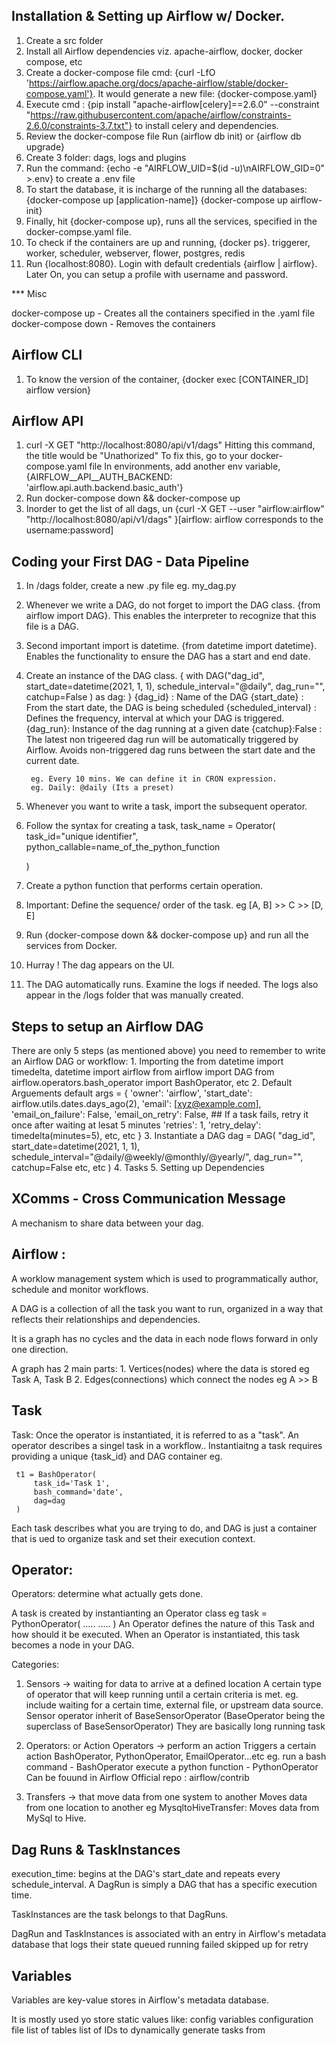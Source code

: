 
## Installation & Setting up Airflow w/ Docker.
1. Create a src folder
2. Install all Airflow dependencies viz. apache-airflow, docker, docker compose, etc
3. Create a docker-compose file
    cmd: {curl -LfO 'https://airflow.apache.org/docs/apache-airflow/stable/docker-compose.yaml'}. 
    It would generate a new file: {docker-compose.yaml}
3. Execute cmd : {pip install "apache-airflow[celery]==2.6.0" --constraint "https://raw.githubusercontent.com/apache/airflow/constraints-2.6.0/constraints-3.7.txt"} to install celery and dependencies.
4. Review the docker-compose file
    Run (airflow db init) or {airflow db upgrade}
5. Create 3 folder: dags, logs and plugins
6. Run the command: {echo -e "AIRFLOW_UID=$(id -u)\nAIRFLOW_GID=0" >.env} to create a .env file
7. To start the database, it is incharge of the running all the databases: {docker-compose up [application-name]}
    {docker-compose up airflow-init} 
8. Finally, hit {docker-compose up}, runs all the services, specified in the docker-compse.yaml file.
9. To check if the containers are up and running, {docker ps}. triggerer, worker, scheduler, webserver, flower, postgres, redis
10. Run {localhost:8080}. Login with default credentials {airflow | airflow}. Later On, you can setup a profile with username and password.

*** Misc

docker-compose up - Creates all the containers specified in the .yaml file
docker-compose down - Removes the containers



## Airflow CLI
1. To know the version of the container, {docker exec [CONTAINER_ID] airflow version}

## Airflow API
1. curl -X GET "http://localhost:8080/api/v1/dags"
    Hitting this command, the title would be "Unathorized"
    To fix this, go to your docker-compose.yaml file
    In environments, add another env variable,
    {AIRFLOW__API__AUTH_BACKEND: 'airflow.api.auth.backend.basic_auth'}
2. Run docker-compose down && docker-compose up
3. Inorder to get the list of all dags, un {curl -X GET --user "airflow:airflow" "http://localhost:8080/api/v1/dags" }[airflow: airflow corresponds to the username:password]



## Coding your First DAG - Data Pipeline

1. In /dags folder, create a new .py file
    eg. my_dag.py
2. Whenever we write a DAG, do not forget to import the DAG class.
    {from airflow import DAG}. This enables the interpreter to recognize that this file is a DAG.
3. Second important import is datetime.
    {from datetime import datetime}. Enables the functionality to ensure the DAG has a start and end date.
4. Create an instance of the DAG class.
    {
        with DAG("dag_id", 
                    start_date=datetime(2021, 1, 1), schedule_interval="@daily", 
                    dag_run="", 
                    catchup=False ) as dag: 
    }
        {dag_id} : Name of the DAG
        {start_date} : From the start date, the DAG is being scheduled
        {scheduled_interval} : Defines the frequency, interval at which your DAG is triggered.
        {dag_run}:  Instance of the dag running at a given date 
        {catchup}:False : The latest non trigeered dag run will be automatically triggered by Airflow. Avoids non-triggered dag runs between the start date and the current date.
        
        eg. Every 10 mins. We can define it in CRON expression.
        eg. Daily: @daily (Its a preset)
5. Whenever you want to write a task, import the subsequent operator.
6. Follow the syntax for creating a task,
    task_name = Operator(
        task_id="unique identifier",
        python_callable=name_of_the_python_function
        
    )
7. Create a python function that performs certain operation.
8. Important: Define the sequence/ order of the task.
    eg [A, B] >> C >> [D, E]
9. Run {docker-compose down && docker-compose up} and run all the services from Docker.
10. Hurray ! The dag appears on the UI.
11. The DAG automatically runs. Examine the logs if needed. The logs also appear in the /logs folder that was manually created.


## Steps to setup an Airflow DAG
There are only 5 steps (as mentioned above) you need to remember to write an Airflow DAG or workflow:
    1. Importing the 
        from datetime import timedelta, datetime
        import airflow
        from airflow import DAG
        from airflow.operators.bash_operator import BashOperator, etc
    2. Default Arguements
        default args = {
            'owner': 'airflow',
            'start_date': airflow.utils.dates.days_ago(2),
            'email': [xyz@example.com],
            'email_on_failure': False,
            'email_on_retry': False,
            ## If a task fails, retry it once after waiting at lesat 5 minutes
            'retries': 1,
            'retry_delay': timedelta(minutes=5),
            etc, etc
        }
    3. Instantiate a DAG
        dag = DAG(
                    "dag_id", 
                    start_date=datetime(2021, 1, 1), schedule_interval="@daily/@weekly/@monthly/@yearly/", 
                    dag_run="", 
                    catchup=False
                    etc, etc 
        )
    4. Tasks
    5. Setting up Dependencies




## XComms - Cross Communication Message
A mechanism to share data between your dag.


## Airflow : 
A worklow management system which is used to programmatically author, schedule and monitor workflows.

A DAG is a collection of all the task you want to run, organized in a way that reflects their relationships and dependencies.

It is a graph has no cycles and the data in each node flows forward in only one direction.

A graph has 2 main parts:
    1. Vertices(nodes) where the data is stored
        eg Task A, Task B
    2. Edges(connections) which connect the nodes
        eg A >> B 


## Task
Task: Once the operator is instantiated, it is referred to as a "task". An operator describes a singel task in a workflow.. Instantiaitng a task requires providing a unique {task_id} and DAG container
     eg. 

     t1 = BashOperator(
         task_id='Task 1',
         bash_command='date',
         dag=dag
     )

Each task describes what you are trying to do, and DAG is just a container that is ued to organize task and set their execution context.

## Operator:
Operators:  determine what actually gets done.

A task is created by instantianting an Operator class
    eg task = PythonOperator(
        .....
        .....
    )
An Operator defines the nature of this Task and how should it be executed. When an Operator is instantiated, this task becomes a node in your DAG.

Categories:
1. Sensors -> waiting for data to arrive at a defined location
    A certain type of operator that will keep running until a certain criteria is met. 
        eg. include waiting for a certain time, external file, or upstream data source.
    Sensor operator inherit of BaseSensorOperator (BaseOperator being the superclass of BaseSensorOperator)
    They are basically long running task

2. Operators: or Action Operators -> perform an action
    Triggers a certain action
    BashOperator, PythonOperator, EmailOperator...etc
    eg. run a bash command - BashOperator
        execute a python function - PythonOperator
    Can be fouund in Airflow Official repo : airflow/contrib

3. Transfers -> that move data from one system to another
    Moves data from one location to another
    eg MysqltoHiveTransfer: Moves data from MySql to Hive.



## Dag Runs & TaskInstances 
execution_time: begins at the DAG's start_date and repeats every schedule_interval. A DagRun is simply a DAG that has a specific execution time.

TaskInstances are the task belongs to that DagRuns.

DagRun and TaskInstances is associated with an entry in Airflow's metadata database that logs their state
    queued
    running
    failed
    skipped
    up for retry


## Variables

Variables are key-value stores in Airflow's metadata database.


It is mostly used yo store static values like:
    config variables
    configuration file
    list of tables
    list of IDs to dynamically generate tasks from